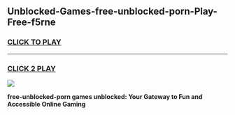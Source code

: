 
## Unblocked-Games-free-unblocked-porn-Play-Free-f5rne
<h3>
<a href="https://premium76.site?title=free-unblocked-porn&ref=20M">CLICK TO PLAY</a></h3>
<hr>

<h3>
<a href="https://premium76.site?title=free-unblocked-porn&ref=20M">CLICK 2 PLAY</a>
  
</h3>

<a href="https://premium76.site?title=free-unblocked-porn&ref=19M"><img src="https://clearcache.store/games.png"></a>


**free-unblocked-porn games unblocked: Your Gateway to Fun and Accessible Online Gaming**
